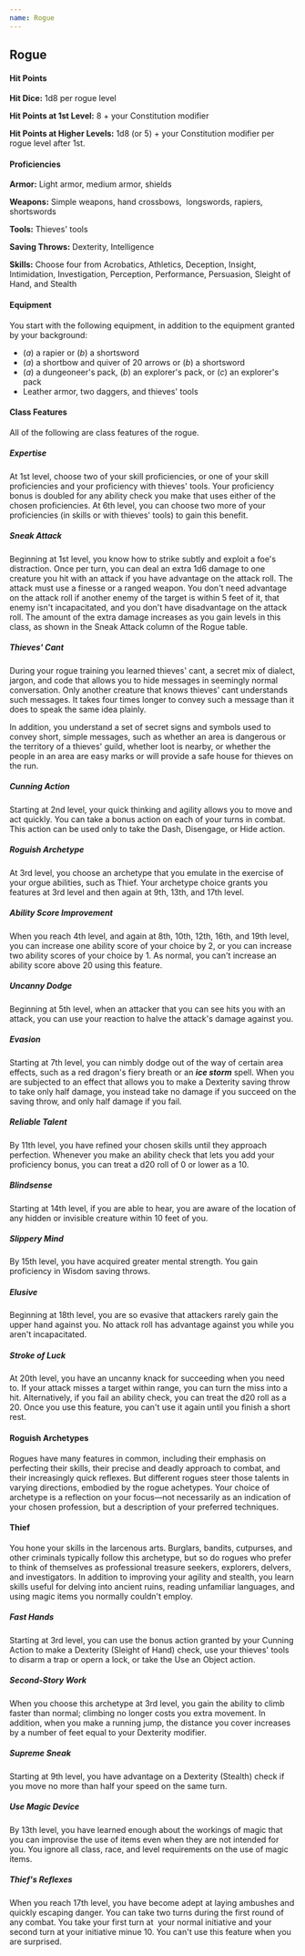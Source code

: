 ```yaml
---
name: Rogue
---
```


## Rogue

#### Hit Points

**Hit Dice:** 1d8 per rogue level

**Hit Points at 1st Level:** 8 + your Constitution modifier

**Hit Points at Higher Levels:** 1d8 (or 5) + your Constitution modifier per rogue level after 1st.

#### Proficiencies

**Armor:** Light armor, medium armor, shields

**Weapons:** Simple weapons, hand crossbows,  longswords, rapiers, shortswords

**Tools:** Thieves' tools

**Saving Throws:** Dexterity, Intelligence

**Skills:** Choose four from Acrobatics, Athletics, Deception, Insight, Intimidation, Investigation, Perception, Performance, Persuasion, Sleight of Hand, and Stealth

#### Equipment

You start with the following equipment, in addition to the equipment granted by your background:

-   (_a_) a rapier or (_b_) a shortsword
-   (_a_) a shortbow and quiver of 20 arrows or (_b_) a shortsword
-   (_a_) a dungeoneer's pack, (_b_) an explorer's pack, or (_c_) an explorer's pack
-   Leather armor, two daggers, and thieves' tools

#### Class Features

All of the following are class features of the rogue.

##### Expertise

At 1st level, choose two of your skill proficiencies, or one of your skill proficiencies and your proficiency with thieves' tools. Your proficiency bonus is doubled for any ability check you make that uses either of the chosen proficiencies. At 6th level, you can choose two more of your proficiencies (in skills or with thieves' tools) to gain this benefit.

##### Sneak Attack

Beginning at 1st level, you know how to strike subtly and exploit a foe's distraction. Once per turn, you can deal an extra 1d6 damage to one creature you hit with an attack if you have advantage on the attack roll. The attack must use a finesse or a ranged weapon. You don't need advantage on the attack roll if another enemy of the target is within 5 feet of it, that enemy isn't incapacitated, and you don't have disadvantage on the attack roll. The amount of the extra damage increases as you gain levels in this class, as shown in the Sneak Attack column of the Rogue table.

##### Thieves' Cant

During your rogue training you learned thieves' cant, a secret mix of dialect, jargon, and code that allows you to hide messages in seemingly normal conversation. Only another creature that knows thieves' cant understands such messages. It takes four times longer to convey such a message than it does to speak the same idea plainly.

In addition, you understand a set of secret signs and symbols used to convey short, simple messages, such as whether an area is dangerous or the territory of a thieves' guild, whether loot is nearby, or whether the people in an area are easy marks or will provide a safe house for thieves on the run.

##### Cunning Action

Starting at 2nd level, your quick thinking and agility allows you to move and act quickly. You can take a bonus action on each of your turns in combat. This action can be used only to take the Dash, Disengage, or Hide action.

##### Roguish Archetype

At 3rd level, you choose an archetype that you emulate in the exercise of your orgue abilities, such as Thief. Your archetype choice grants you features at 3rd level and then again at 9th, 13th, and 17th level.

##### Ability Score Improvement

When you reach 4th level, and again at 8th, 10th, 12th, 16th, and 19th level, you can increase one ability score of your choice by 2, or you can increase two ability scores of your choice by 1. As normal, you can't increase an ability score above 20 using this feature.

##### Uncanny Dodge

Beginning at 5th level, when an attacker that you can see hits you with an attack, you can use your reaction to halve the attack's damage against you.

##### Evasion

Starting at 7th level, you can nimbly dodge out of the way of certain area effects, such as a red dragon's fiery breath or an **_ice storm_** spell. When you are subjected to an effect that allows you to make a Dexterity saving throw to take only half damage, you instead take no damage if you succeed on the saving throw, and only half damage if you fail.

##### Reliable Talent

By 11th level, you have refined your chosen skills until they approach perfection. Whenever you make an ability check that lets you add your proficiency bonus, you can treat a d20 roll of 0 or lower as a 10.

##### Blindsense

Starting at 14th level, if you are able to hear, you are aware of the location of any hidden or invisible creature within 10 feet of you.

##### Slippery Mind

By 15th level, you have acquired greater mental strength. You gain proficiency in Wisdom saving throws.

##### Elusive

Beginning at 18th level, you are so evasive that attackers rarely gain the upper hand against you. No attack roll has advantage against you while you aren't incapacitated.

##### Stroke of Luck

At 20th level, you have an uncanny knack for succeeding when you need to. If your attack misses a target within range, you can turn the miss into a hit. Alternatively, if you fail an ability check, you can treat the d20 roll as a 20. Once you use this feature, you can't use it again until you finish a short rest.

#### Roguish Archetypes

Rogues have many features in common, including their emphasis on perfecting their skills, their precise and deadly approach to combat, and their increasingly quick reflexes. But different rogues steer those talents in varying directions, embodied by the rogue achetypes. Your choice of archetype is a reflection on your focus—not necessarily as an indication of your chosen profession, but a description of your preferred techniques.

#### Thief

You hone your skills in the larcenous arts. Burglars, bandits, cutpurses, and other criminals typically follow this archetype, but so do rogues who prefer to think of themselves as professional treasure seekers, explorers, delvers, and investigators. In addition to improving your agility and stealth, you learn skills useful for delving into ancient ruins, reading unfamiliar languages, and using magic items you normally couldn't employ.

##### Fast Hands

Starting at 3rd level, you can use the bonus action granted by your Cunning Action to make a Dexterity (Sleight of Hand) check, use your thieves' tools to disarm a trap or opern a lock, or take the Use an Object action.

##### Second-Story Work

When you choose this archetype at 3rd level, you gain the ability to climb faster than normal; climbing no longer costs you extra movement. In addition, when you make a running jump, the distance you cover increases by a number of feet equal to your Dexterity modifier.

##### Supreme Sneak

Starting at 9th level, you have advantage on a Dexterity (Stealth) check if you move no more than half your speed on the same turn.

##### Use Magic Device

By 13th level, you have learned enough about the workings of magic that you can improvise the use of items even when they are not intended for you. You ignore all class, race, and level requirements on the use of magic items.

##### Thief's Reflexes

When you reach 17th level, you have become adept at laying ambushes and quickly escaping danger. You can take two turns during the first round of any combat. You take your first turn at  your normal initiative and your second turn at your initiative minue 10. You can't use this feature when you are surprised.

